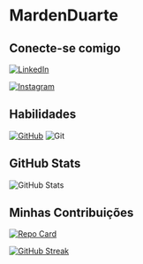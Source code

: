 # MardenDuarte

## Conecte-se comigo

[![LinkedIn](https://img.shields.io/badge/LinkedIn-0077B5?style=for-the-badge&logo=linkedin&logoColor=white)](https://www.linkedin.com/in/marden-duarte-17b757206/)

[![Instagram](https://img.shields.io/badge/-Instagram-%23E4405F?style=for-the-badge&logo=instagram&logoColor=white)](https://www.instagram.com/marden_duarte/)

## Habilidades

[![GitHub](https://img.shields.io/badge/GitHub-100000?style=for-the-badge&logo=github&logoColor=white)](https://github.com/MardenDuarte)
![Git](https://img.shields.io/badge/GIT-E44C30?style=for-the-badge&logo=git&logoColor=white)

## GitHub Stats

![GitHub Stats](https://github-readme-stats.vercel.app/api?username=MardenDuarte&theme=transparent&bg_color=000&border_color=30A3DC&show_icons=true&icon_color=30A3DC&title_color=E94D5F&text_color=FFF)

## Minhas Contribuições

[![Repo Card](https://github-readme-stats.vercel.app/api/pin/?username=MardenDuarte&repo=dio-lab-open-source&bg_color=000&border_color=30A3DC&show_icons=true&icon_color=30A3DC&title_color=E94D5F&text_color=FFF)](https://github.com/MardenDuarte/dio-lab-open-source)

[![GitHub Streak](https://streak-stats.demolab.com/?user=MardenDuarte&theme=bear&background=000&border=30A3DC&dates=FFF)](https://git.io/streak-stats)

